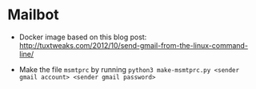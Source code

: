 # Mailbot

- Docker image based on this blog post: http://tuxtweaks.com/2012/10/send-gmail-from-the-linux-command-line/

- Make the file `msmtprc` by running `python3 make-msmtprc.py <sender gmail account> <sender gmail password>`
